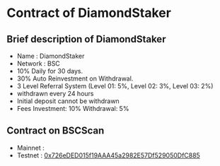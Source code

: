# Contract of DiamondStaker

## Brief description of DiamondStaker
- Name : DiamondStaker
- Network : BSC
- 10% Daily for 30 days.
- 30% Auto Reinvestment on Withdrawal.
- 3 Level Referral System (Level 01: 5%, Level 02: 3%, Level 03: 2%)
- withdrawn every 24 hours
- Initial deposit cannot be withdrawn
- Fees
  Investment: 10%
  Withdrawal: 5%

## Contract on BSCScan
- Mainnet : []()
- Testnet : [0x726eDED015f19AAA45a2982E57Df529050DfC885](https://testnet.bscscan.com/address/0x726eDED015f19AAA45a2982E57Df529050DfC885)